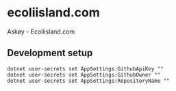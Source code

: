 # ecoliisland.com
Askøy - Ecoliisland.com

## Development setup

```
dotnet user-secrets set AppSettings:GithubApiKey ""
dotnet user-secrets set AppSettings:GithubOwner ""
dotnet user-secrets set AppSettings:RepositoryName ""
```
